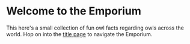 # Welcome to the Emporium

This here's a small collection of fun owl facts regarding owls across the world. Hop on into the [title page](Erin's-Owl-Emporium.md) to navigate the Emporium.